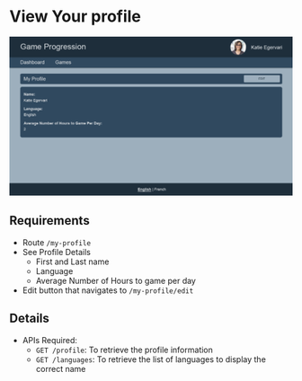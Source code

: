 # View Your profile

![Your Profile](../images/your-profile.png "Your Profile")

## Requirements

- Route `/my-profile`
- See Profile Details
  - First and Last name
  - Language
  - Average Number of Hours to game per day
- Edit button that navigates to `/my-profile/edit`

## Details

- APIs Required:
  - `GET /profile`: To retrieve the profile information
  - `GET /languages`: To retrieve the list of languages to display the correct name
